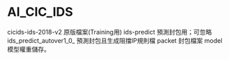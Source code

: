 # AI_CIC_IDS
cicids-ids-2018-v2 原版檔案(Training用)
ids-predict 預測封包用；可忽略
ids_predict_autover1_0_ 預測封包且生成阻擋IP規則檔
packet 封包檔案
model  模型權重儲存。
